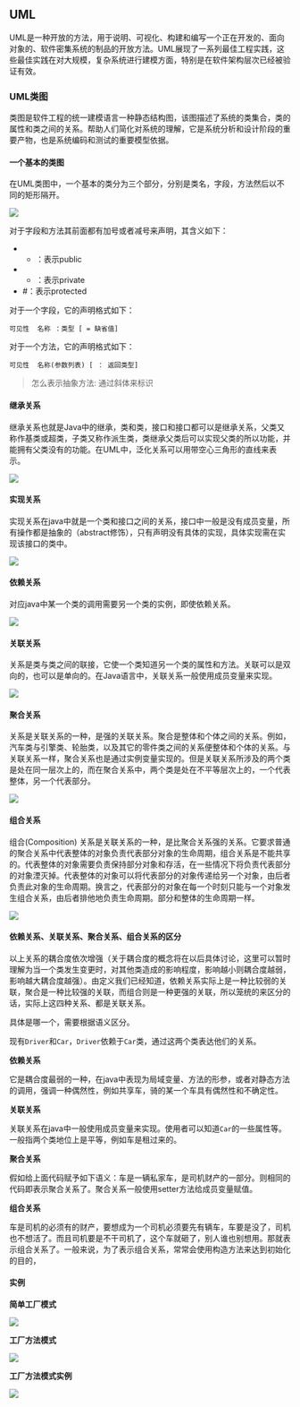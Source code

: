 ## UML

UML是一种开放的方法，用于说明、可视化、构建和编写一个正在开发的、面向对象的、软件密集系统的制品的开放方法。UML展现了一系列最佳工程实践，这些最佳实践在对大规模，复杂系统进行建模方面，特别是在软件架构层次已经被验证有效。


### UML类图

类图是软件工程的统一建模语言一种静态结构图，该图描述了系统的类集合，类的属性和类之间的关系。帮助人们简化对系统的理解，它是系统分析和设计阶段的重要产物，也是系统编码和测试的重要模型依据。

#### 一个基本的类图

在UML类图中，一个基本的类分为三个部分，分别是类名，字段，方法然后以不同的矩形隔开。

![](uml_class.png)

对于字段和方法其前面都有加号或者减号来声明，其含义如下：

- + ：表示public
- - ：表示private
- #：表示protected

对于一个字段，它的声明格式如下：

```
可见性  名称 ：类型 [ = 缺省值]
```

对于一个方法，它的声明格式如下：

```
可见性  名称(参数列表) [ ： 返回类型]
```

> 怎么表示抽象方法: 通过斜体来标识


#### 继承关系

继承关系也就是Java中的继承，类和类，接口和接口都可以是继承关系，父类又称作基类或超类，子类又称作派生类，类继承父类后可以实现父类的所以功能，并能拥有父类没有的功能。在UML中，泛化关系可以用带空心三角形的直线来表示。


![](uml_extend.png)

#### 实现关系

实现关系在java中就是一个类和接口之间的关系，接口中一般是没有成员变量，所有操作都是抽象的（abstract修饰），只有声明没有具体的实现，具体实现需在实现该接口的类中。

![](uml_implement.png)


#### 依赖关系

对应java中某一个类的调用需要另一个类的实例，即使依赖关系。

![](uml_depend.png)

#### 关联关系

关系是类与类之间的联接，它使一个类知道另一个类的属性和方法。关联可以是双向的，也可以是单向的。在Java语言中，关联关系一般使用成员变量来实现。 

![](uml_incidence.png)


#### 聚合关系

关系是关联关系的一种，是强的关联关系。聚合是整体和个体之间的关系。例如，汽车类与引擎类、轮胎类，以及其它的零件类之间的关系便整体和个体的关系。与关联关系一样，聚合关系也是通过实例变量实现的。但是关联关系所涉及的两个类是处在同一层次上的，而在聚合关系中，两个类是处在不平等层次上的，一个代表整体，另一个代表部分。 

![](uml_paradigmatic.png)

#### 组合关系

组合(Composition) 关系是关联关系的一种，是比聚合关系强的关系。它要求普通的聚合关系中代表整体的对象负责代表部分对象的生命周期，组合关系是不能共享的。代表整体的对象需要负责保持部分对象和存活，在一些情况下将负责代表部分的对象湮灭掉。代表整体的对象可以将代表部分的对象传递给另一个对象，由后者负责此对象的生命周期。换言之，代表部分的对象在每一个时刻只能与一个对象发生组合关系，由后者排他地负责生命周期。部分和整体的生命周期一样。 

![](uml_syntagmatic.png)

#### 依赖关系、关联关系、聚合关系、组合关系的区分

以上关系的耦合度依次增强（关于耦合度的概念将在以后具体讨论，这里可以暂时理解为当一个类发生变更时，对其他类造成的影响程度，影响越小则耦合度越弱，影响越大耦合度越强）。由定义我们已经知道，依赖关系实际上是一种比较弱的关联，聚合是一种比较强的关联，而组合则是一种更强的关联，所以笼统的来区分的话，实际上这四种关系、都是关联关系。 


具体是哪一个，需要根据语义区分。

现有`Driver`和`Car`，`Driver`依赖于`Car`类，通过这两个类表达他们的关系。

**依赖关系**

它是耦合度最弱的一种，在java中表现为局域变量、方法的形参，或者对静态方法的调用，强调一种偶然性，例如共享车，骑的某一个车具有偶然性和不确定性。

**关联关系**

关联关系在java中一般使用成员变量来实现。使用者可以知道`Car`的一些属性等。一般指两个类地位上是平等，例如车是租过来的。

**聚合关系**

假如给上面代码赋予如下语义：车是一辆私家车，是司机财产的一部分。则相同的代码即表示聚合关系了。聚合关系一般使用setter方法给成员变量赋值。 

**组合关系**

车是司机的必须有的财产，要想成为一个司机必须要先有辆车，车要是没了，司机也不想活了。而且司机要是不干司机了，这个车就砸了，别人谁也别想用。那就表示组合关系了。一般来说，为了表示组合关系，常常会使用构造方法来达到初始化的目的，



#### 实例

**简单工厂模式**

![](SimpleFactory.jpg)

**工厂方法模式**

![](FactoryMethod.jpg)

**工厂方法模式实例**

![](loger.jpg)



